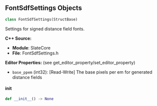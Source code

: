 ## FontSdfSettings Objects

```python
class FontSdfSettings(StructBase)
```

Settings for signed distance field fonts.

**C++ Source:**

- **Module**: SlateCore
- **File**: FontSdfSettings.h

**Editor Properties:** (see get_editor_property/set_editor_property)

- ``base_ppem`` (int32):  [Read-Write] The base pixels per em for generated distance fields

<a id="unreal.FontSdfSettings.__init__"></a>

#### __init__

```python
def __init__() -> None
```

<a id="unreal.FocusEvent"></a>